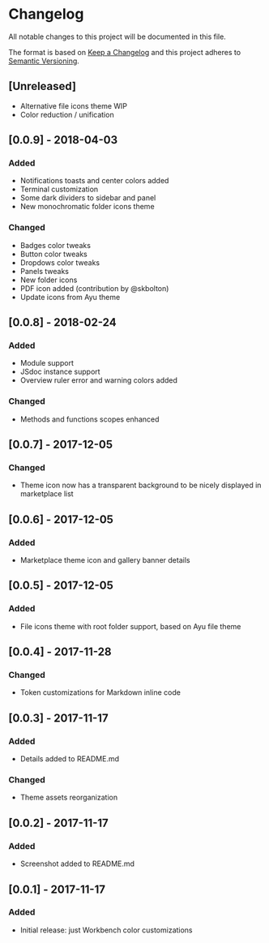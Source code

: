 # Changelog
All notable changes to this project will be documented in this file.

The format is based on [Keep a Changelog](http://keepachangelog.com/en/1.0.0/)
and this project adheres to [Semantic Versioning](http://semver.org/spec/v2.0.0.html).

## [Unreleased]
- Alternative file icons theme WIP
- Color reduction / unification

## [0.0.9] - 2018-04-03
### Added
- Notifications toasts and center colors added
- Terminal customization
- Some dark dividers to sidebar and panel
- New monochromatic folder icons theme
### Changed
- Badges color tweaks
- Button color tweaks
- Dropdows color tweaks
- Panels tweaks
- New folder icons
- PDF icon added (contribution by @skbolton)
- Update icons from Ayu theme

## [0.0.8] - 2018-02-24
### Added
- Module support
- JSdoc instance support
- Overview ruler error and warning colors added
### Changed
- Methods and functions scopes enhanced

## [0.0.7] - 2017-12-05
### Changed
- Theme icon now has a transparent background to be nicely displayed in marketplace list

## [0.0.6] - 2017-12-05
### Added
- Marketplace theme icon and gallery banner details

## [0.0.5] - 2017-12-05
### Added
- File icons theme with root folder support, based on Ayu file theme

## [0.0.4] - 2017-11-28
### Changed
- Token customizations for Markdown inline code

## [0.0.3] - 2017-11-17
### Added
- Details added to README.md
### Changed
- Theme assets reorganization

## [0.0.2] - 2017-11-17
### Added
- Screenshot added to README.md

## [0.0.1] - 2017-11-17
### Added
- Initial release: just Workbench color customizations

